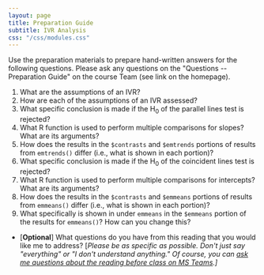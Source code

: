 ```yaml
---
layout: page
title: Preparation Guide
subtitle: IVR Analysis
css: "/css/modules.css"
---
```


<div class="alert alert-warning">
Use the preparation materials to prepare hand-written answers for the following questions. Please ask any questions on the "Questions -- Preparation Guide" on the course Team (see link on the homepage).
</div>

1. What are the assumptions of an IVR?
1. How are each of the assumptions of an IVR assessed?
1. What specific conclusion is made if the H<sub>0</sub> of the parallel lines test is rejected?
1. What R function is used to perform multiple comparisons for slopes? What are its arguments?
1. How does the results in the `$contrasts` and `$emtrends` portions of results from `emtrends()` differ (i.e., what is shown in each portion)?
1. What specific conclusion is made if the H<sub>0</sub> of the coincident lines test is rejected?
1. What R function is used to perform multiple comparisons for intercepts? What are its arguments?
1. How does the results in the `$contrasts` and `$emmeans` portions of results from `emmeans()` differ (i.e., what is shown in each portion)?
1. What specifically is shown in under `emmeans` in the `$emmeans` portion of the results for `emmeans()`? How can you change this?

<ul>
<li>[<b>Optional</b>] What questions do you have from this reading that you would like me to address? [<i>Please be as specific as possible. Don't just say "everything" or "I don't understand anything." Of course, you can <a href="https://teams.microsoft.com/l/channel/19%3aebdb6d98f8c748818228211aeea11139%40thread.tacv2/Class%2520Preparation%2520Reading%2520Questions?groupId=6aaae687-f6ed-4518-b9ed-3986bc9e6f4f&tenantId=b70d8bab-80b6-4766-b5da-fcfdabdf71c7" target="_blank">ask me questions about the reading before class on MS Teams</a>.]</i></li>
</ul>
